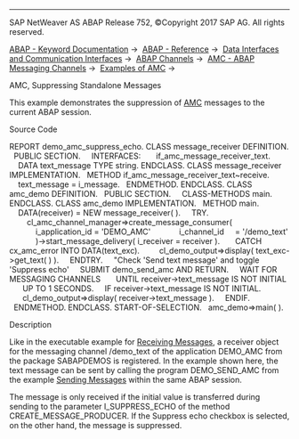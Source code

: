   

* * *

SAP NetWeaver AS ABAP Release 752, ©Copyright 2017 SAP AG. All rights reserved.

[ABAP - Keyword Documentation](https://help.sap.com/doc/abapdocu_752_index_htm/7.52/en-US/abenabap.htm) →  [ABAP - Reference](https://help.sap.com/doc/abapdocu_752_index_htm/7.52/en-US/abenabap_reference.htm) →  [Data Interfaces and Communication Interfaces](https://help.sap.com/doc/abapdocu_752_index_htm/7.52/en-US/abenabap_data_communication.htm) →  [ABAP Channels](https://help.sap.com/doc/abapdocu_752_index_htm/7.52/en-US/abenabap_channels.htm) →  [AMC - ABAP Messaging Channels](https://help.sap.com/doc/abapdocu_752_index_htm/7.52/en-US/abenamc.htm) →  [Examples of AMC](https://help.sap.com/doc/abapdocu_752_index_htm/7.52/en-US/abenamc_abexas.htm) → 

AMC, Suppressing Standalone Messages

This example demonstrates the suppression of [AMC](https://help.sap.com/doc/abapdocu_752_index_htm/7.52/en-US/abenamc_glosry.htm "Glossary Entry") messages to the current ABAP session.

Source Code

REPORT demo\_amc\_suppress\_echo.
CLASS message\_receiver DEFINITION.
  PUBLIC SECTION.
    INTERFACES:
      if\_amc\_message\_receiver\_text.
    DATA text\_message TYPE string.
ENDCLASS.
CLASS message\_receiver IMPLEMENTATION.
  METHOD if\_amc\_message\_receiver\_text~receive.
    text\_message = i\_message.
  ENDMETHOD.
ENDCLASS.
CLASS amc\_demo DEFINITION.
  PUBLIC SECTION.
    CLASS-METHODS main.
ENDCLASS.
CLASS amc\_demo IMPLEMENTATION.
  METHOD main.
    DATA(receiver) = NEW message\_receiver( ).
    TRY.
        cl\_amc\_channel\_manager=>create\_message\_consumer(
            i\_application\_id = 'DEMO\_AMC'
            i\_channel\_id     = '/demo\_text'
            )->start\_message\_delivery( i\_receiver = receiver ).
      CATCH cx\_amc\_error INTO DATA(text\_exc).
        cl\_demo\_output=>display( text\_exc->get\_text( ) ).
    ENDTRY.
    "Check 'Send text message' and toggle 'Suppress echo'
    SUBMIT demo\_send\_amc AND RETURN.
    WAIT FOR MESSAGING CHANNELS
      UNTIL receiver->text\_message IS NOT INITIAL
      UP TO 1 SECONDS.
    IF receiver->text\_message IS NOT INITIAL.
      cl\_demo\_output=>display( receiver->text\_message ).
    ENDIF.
  ENDMETHOD.
ENDCLASS.
START-OF-SELECTION.
  amc\_demo=>main( ).

Description

Like in the executable example for [Receiving Messages](https://help.sap.com/doc/abapdocu_752_index_htm/7.52/en-US/abenamc_receive_abexa.htm), a receiver object for the messaging channel /demo\_text of the application DEMO\_AMC from the package SABAPDEMOS is registered. In the example shown here, the text message can be sent by calling the program DEMO\_SEND\_AMC from the example [Sending Messages](https://help.sap.com/doc/abapdocu_752_index_htm/7.52/en-US/abenamc_send_abexa.htm) within the same ABAP session.

The message is only received if the initial value is transferred during sending to the parameter I\_SUPPRESS\_ECHO of the method CREATE\_MESSAGE\_PRODUCER. If the Suppress echo checkbox is selected, on the other hand, the message is suppressed.